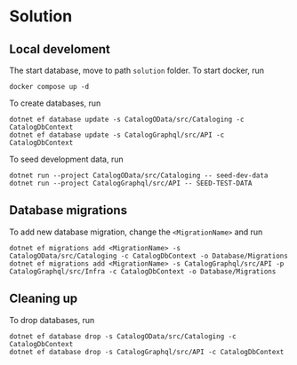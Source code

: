 # Solution

## Local develoment

The start database, move to path `solution` folder. To start docker, run

```
docker compose up -d
```

To create databases, run

```
dotnet ef database update -s CatalogOData/src/Cataloging -c CatalogDbContext
dotnet ef database update -s CatalogGraphql/src/API -c CatalogDbContext
```

To seed development data, run

```
dotnet run --project CatalogOData/src/Cataloging -- seed-dev-data
dotnet run --project CatalogGraphql/src/API -- SEED-TEST-DATA
```

## Database migrations

To add new database migration, change the `<MigrationName>` and run

```
dotnet ef migrations add <MigrationName> -s CatalogOData/src/Cataloging -c CatalogDbContext -o Database/Migrations 
dotnet ef migrations add <MigrationName> -s CatalogGraphql/src/API -p CatalogGraphql/src/Infra -c CatalogDbContext -o Database/Migrations
```

## Cleaning up

To drop databases, run

```
dotnet ef database drop -s CatalogOData/src/Cataloging -c CatalogDbContext
dotnet ef database drop -s CatalogGraphql/src/API -c CatalogDbContext
```
